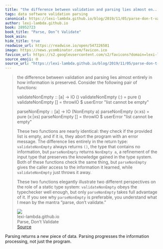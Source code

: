 ```yaml
---
title: "the difference between validation and parsing lies almost en..."
tags: data software validation parsing
canonical: https://lexi-lambda.github.io/blog/2019/11/05/parse-don-t-validate/
author: lexi-lambda.github.io
book: 28952723
book_title: "Parse, Don’t Validate"
book_asin: 
hide_title: true
readwise_url: https://readwise.io/open/547226581
image: https://news.ycombinator.com/favicon.ico
favicon_url: https://s2.googleusercontent.com/s2/favicons?domain=lexi-lambda.github.io
source_emoji: 🌐
source_url: "https://lexi-lambda.github.io/blog/2019/11/05/parse-don-t-validate/#:~:text=the%20difference%20between,%E2%80%9Cparse%2C%20don%E2%80%99t%20validate.%E2%80%9D"
---
```


> the difference between validation and parsing lies almost entirely in how information is preserved. Consider the following pair of functions:
> 
> validateNonEmpty :: [a] -> IO ()
> validateNonEmpty (_:_) = pure ()
> validateNonEmpty [] = throwIO $ userError "list cannot be empty"
> 
> parseNonEmpty :: [a] -> IO (NonEmpty a)
> parseNonEmpty (x:xs) = pure (x:|xs)
> parseNonEmpty [] = throwIO $ userError "list cannot be empty"
> 
> These two functions are nearly identical: they check if the provided list is empty, and if it is, they abort the program with an error message. The difference lies entirely in the return type: `validateNonEmpty` always returns `()`, the type that contains no information, but `parseNonEmpty` returns `NonEmpty a`, a refinement of the input type that preserves the knowledge gained in the type system. Both of these functions check the same thing, but `parseNonEmpty` gives the caller access to the information it learned, while `validateNonEmpty` just throws it away.
> 
> These two functions elegantly illustrate two different perspectives on the role of a static type system: `validateNonEmpty` obeys the typechecker well enough, but only `parseNonEmpty` takes full advantage of it. If you see why `parseNonEmpty` is preferable, you understand what I mean by the mantra “parse, don’t validate.”
> <div class="quoteback-footer"><div class="quoteback-avatar"><img class="mini-favicon" src="https://s2.googleusercontent.com/s2/favicons?domain=lexi-lambda.github.io"></div><div class="quoteback-metadata"><div class="metadata-inner"><span style="display:none">FROM:</span><div aria-label="lexi-lambda.github.io" class="quoteback-author"> lexi-lambda.github.io</div><div aria-label="Parse, Don’t Validate" class="quoteback-title"> Parse, Don’t Validate</div></div></div><div class="quoteback-backlink"><a target="_blank" aria-label="go to the full text of this quotation" rel="noopener" href="https://lexi-lambda.github.io/blog/2019/11/05/parse-don-t-validate/#:~:text=the%20difference%20between,%E2%80%9Cparse%2C%20don%E2%80%99t%20validate.%E2%80%9D" class="quoteback-arrow"> Source</a></div></div>

Parsing returns a new piece of data. Parsing progresses the information processing, not just the program.